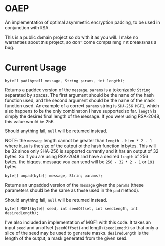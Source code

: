 OAEP
====

An implementation of optimal asymmetric encryption padding, to be used in conjunction with RSA.

This is a public domain project so do with it as you will. I make no warranties about this project, so don't come complaining if it breaks/has a bug.

Current Usage
====

    byte[] pad(byte[] message, String params, int length);
    
Returns a padded version of the `message`. `params` is a tokenizable `String` separated by spaces. The first argument should be the name of the hash function used, and the second argument should be the name of the mask function used. An example of a correct `params` string is `SHA-256 MGF1`, which also happens to be the only combination I have supported so far. `length` is simply the desired final length of the message. If you were using RSA-2048, this value would be 256.

Should anything fail, `null` will be returned instead.

NOTE: the `message` length cannot be greater than `length - hLen * 2 - 1` where `hLen` is the size of the output of the hash function in bytes. This will be 32 since only SHA-256 is supported currently and it has an output of 32 bytes. So if you are using RSA-2048 and have a desired `length` of 256 bytes, the biggest message you can send will be `256 - 32 * 2 - 1` or `191` bytes.

    byte[] unpad(byte[] message, String params);
    
Returns an unpadded version of the `message` given the `params` (these parameters should be the same as those used in the `pad` method).

Should anything fail, `null` will be returned instead.

    byte[] MGF1(byte[] seed, int seedOffset, int seedLength, int desiredLength);
    
I've also included an implementation of MGF1 with this code. It takes an input `seed` and an offset (`seedOffset`) and length (`seedLength`) so that only a slice of the seed may be used to generate masks. `desiredLength` is the length of the output, a mask generated from the given seed.